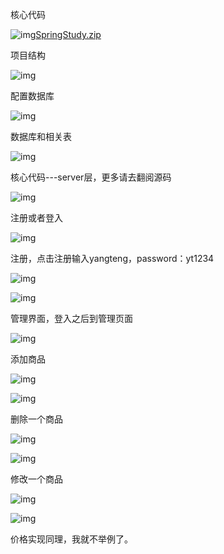 核心代码

![img](https://gitee.com/theCompassWillAlsoGetLost/typora-picture-resources2/raw/master/img/icon_rar.gif)[SpringStudy.zip](https://mooc1-2.chaoxing.com/ueditorupload/read?objectId=5d46ec00ce5a7ae3e9139f05c7ed362c&fileOriName=SpringStudy.zip)

项目结构

![img](https://p.ananas.chaoxing.com/star3/origin/f5c7ae17a2256d1629311795b5875d71.png)

配置数据库

![img](https://p.ananas.chaoxing.com/star3/origin/2b61b8b94b02647f59ac2cd84e06e2bc.png)

数据库和相关表

![img](https://p.ananas.chaoxing.com/star3/origin/2d96c3c151576a23441576beb387c5e5.png)

核心代码---server层，更多请去翻阅源码

![img](https://p.ananas.chaoxing.com/star3/origin/86b2b7365501dfddceb9af589f0b697a.png)



注册或者登入

![img](https://p.ananas.chaoxing.com/star3/origin/b7a2bf06b38438551fa8442be5120640.png)

注册，点击注册输入yangteng，password：yt1234

![img](https://gitee.com/theCompassWillAlsoGetLost/typora-picture-resources2/raw/master/img/39721b8169f40ce99da7e53d54ecbc5f.png)

![img](https://p.ananas.chaoxing.com/star3/origin/f78d743b8a99f5a8480a5ac824058f1d.png)

管理界面，登入之后到管理页面

![img](https://p.ananas.chaoxing.com/star3/origin/b19a5d01a25f74aeab01724ce8de0470.png)

添加商品

![img](https://gitee.com/theCompassWillAlsoGetLost/typora-picture-resources2/raw/master/img/a8a45bbe7df65fbdb854a3d3b1d46b5b.png)

![img](https://p.ananas.chaoxing.com/star3/origin/e0f8f4c3d7836c972b836cc4289b39b3.png)

删除一个商品

![img](https://p.ananas.chaoxing.com/star3/origin/10ce57cfbe9ce10fabedf7c4665419d3.png)

![img](https://gitee.com/theCompassWillAlsoGetLost/typora-picture-resources2/raw/master/img/c5f24313990c38ec1efd92e9a3d559c0.png)

修改一个商品

![img](https://gitee.com/theCompassWillAlsoGetLost/typora-picture-resources2/raw/master/img/2667854e3fa7f9808ca99274e8913fdd.png)

![img](https://gitee.com/theCompassWillAlsoGetLost/typora-picture-resources2/raw/master/img/65950ac7cc0c34d04fb34be6aff099fb.png)

价格实现同理，我就不举例了。